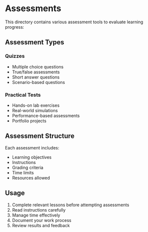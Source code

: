 # Assessments

This directory contains various assessment tools to evaluate learning progress:

## Assessment Types

### Quizzes

- Multiple choice questions
- True/false assessments
- Short answer questions
- Scenario-based questions

### Practical Tests

- Hands-on lab exercises
- Real-world simulations
- Performance-based assessments
- Portfolio projects

## Assessment Structure

Each assessment includes:

- Learning objectives
- Instructions
- Grading criteria
- Time limits
- Resources allowed

## Usage

1. Complete relevant lessons before attempting assessments
2. Read instructions carefully
3. Manage time effectively
4. Document your work process
5. Review results and feedback
